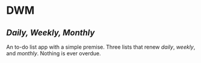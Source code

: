 # DWM
## *Daily, Weekly, Monthly*

An to-do list app with a simple premise. Three lists that renew *daily*, *weekly*, and *monthly*. Nothing is ever overdue.
